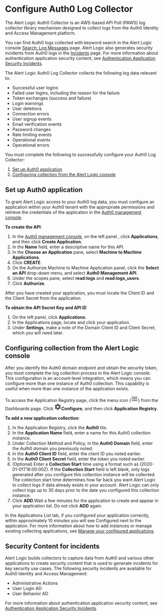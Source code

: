 # Configure Auth0 Log Collector 

The Alert Logic Auth0 Collector is an AWS-based API Poll (PAWS) log collector library mechanism designed to collect logs from the Auth0 Identity and Access Management platform.

You can find Auth0 logs collected with keyword search in the Alert Logic console [Search: Log Messages](../../analyze/log-message-search.md) page. Alert Logic also generates security incidents from Auth0 logs in the [Incidents](../../analyze/incidents.md) page. For more information about authentication application security content, see [Authentication Application Security Incidents](../../analyze/security-incidents.md).

The Alert Logic Auth0 Log Collector collects the following log data relevant to:

* Successful user logins
* Failed user logins, including the reason for the failure
* Token exchanges (success and failure)
* Login warnings
* User deletions
* Connection errors
* User signup events
* Email verification events
* Password changes
* Rate limiting events
* Operational events
* Operational errors

You must complete the following to successfully configure your Auth0 Log Collector:

1. [Set up Auth0 application](#Set)
2. [Configuring collection from the Alert Logic console](#Configur)

## Set up Auth0 application

To grant Alert Logic access to your Auth0 log data,  you must configure an application within your Auth0 tenant with the appropriate permissions and retrieve the credentials of the application in the [Auth0 management console](https://manage.auth0.com/).

**To create the API**:

1. In the  [Auth0 management console](https://manage.auth0.com/), on the left panel , click **Applications**, and then click **Create Application**.
2. In the **Name** field, enter a descriptive name for this API.
3. In the **Choose an Application** pane, select **Machine to Machine Applications**.
4. Click **CREATE**.
5. On the Authorize Machine to Machine Application panel, click the **Select an API** drop-down menu, and select **Auth0 Management API**.
6. Under the scopes pane, select **read:logs** and **read:logs_users**.
7. Click **Authorize**.

After you have created your application, you must locate the Client ID and the Client Secret from the application.

**To obtain the API Secret Key and API ID**

1. On the left panel, click **Applications**.
2. In the Applications page, locate and click your application.
3. Under **Settings**, make a note of the Domain Client ID and Client Secret, which you will need later.

## Configuring collection from the Alert Logic console

After  you identify the Auth0 domain endpoint and obtain the security token, you must complete the log collection process in the Alert Logic console. This configuration is an account-level integration, which means you can configure more than one instance of Auth0 collection. This capability is  useful when more than one instance of the application exists.

To access the Application Registry page, click the menu icon (![](../../Resources/Images/dashboard/menu-icon.png)) from the Dashboards page. Click ![](../../Resources/Images/dashboard/configure-icon.png)**Configure**, and then click **Application Registry**.

**To add a new application collection**:

1. In the Application Registry, click the **Auth0** tile.
2. In the **Application Name** field, enter a name for this Auth0 collection instance.
3. Under Collection Method and Policy, in the **Auth0 Domain** field, enter the Auth0 domain you previously noted.
4. In the **Auth0 Client ID** field, enter the client ID you noted earlier.
5. In the **Auth0 Client Secret** field, enter the token you noted earlier.
6. (Optional) Enter a **Collection Start** time using a format such as (2020-01-01T16:00:00Z). If the **Collection Start** field is left blank, only logs generated after you configure this collection instance will be collected.             
The collection start time determines how far back you want Alert Logic to collect logs if data already exists in your account. Alert Logic can only collect logs up to 30 days prior to the date you configured this collection instance.
7. Click **ADD**.Wait a few minutes for the application to create and appear in your application list. Do not click **ADD** again.

In the Applications List tab, if you configured your application correctly, within approximately 10 minutes you will see Configured next to the application. For more information about how to add instances or manage existing collecting applications, see [Manage your configured applications](../application-registry.md#Configur).

## Security Content for incidents

Alert Logic builds collectors to capture data from Auth0 and various other applications to create security content that is used to generate incidents for key security use cases. The following security incidents are available for Auth0 Identity and Access Management:

* Administrative Actions
* User Login AD
* User Behavior AD

For more information about authentication application security content, see [Authentication Application Security Incidents](../../analyze/security-incidents.md).
